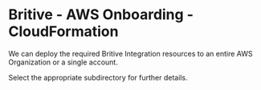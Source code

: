 # Britive - AWS Onboarding - CloudFormation

We can deploy the required Britive Integration resources to an entire AWS Organization or a single account.

Select the appropriate subdirectory for further details.